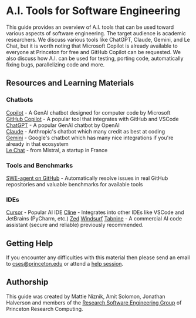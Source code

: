 # A.I. Tools for Software Engineering

This guide provides an overview of A.I. tools that can be used toward various aspects of software engineering. The target audience is academic researchers. We discuss various tools like ChatGPT, Claude, Gemini, and Le Chat, but it is worth noting that Microsoft Copilot is already available to everyone at Princeton for free and GitHub Copilot can be requested. We also discuss how A.I. can be used for testing, porting code, automatically fixing bugs, parallelizing code and more.

## Resources and Learning Materials

### Chatbots

[Copilot](https://copilot.microsoft.com) - A GenAI chatbot designed for computer code by Microsoft  
[GitHub Copilot](https://github.com/features/copilot) - A popular tool that integrates with GitHub and VSCode  
[ChatGPT](https://chatgpt.com) - A popular GenAI chatbot by OpenAI  
[Claude](https://claude.ai/) - Anthropic's chatbot which many credit as best at coding  
[Gemini](https://gemini.google.com/) - Google's chatbot which has many nice integrations if you're already in that ecosystem  
[Le Chat](https://chat.mistral.ai/) - from Mistral, a startup in France  

### Tools and Benchmarks
[SWE-agent on GitHub](https://github.com/princeton-nlp/SWE-agent) - Automatically resolve issues in real GitHub repositories and valuable benchmarks for available tools  

### IDEs

[Cursor](https://cursor.com/) - Popular AI IDE
[Cline](https://cline.bot/) - Integrates into other IDEs like VSCode and JetBrains (PyCharm, etc.)
[Zed](https://zed.dev/)
[Windsurf](https://windsurf.com/)
[Tabnine](https://www.tabnine.com) - A commercial AI code assistant (secure and reliable) previously recommended.

## Getting Help

If you encounter any difficulties with this material then please send an email to <a href="mailto:cses@princeton.edu">cses@princeton.edu</a> or attend a <a href="https://researchcomputing.princeton.edu/education/help-sessions">help session</a>.

## Authorship

This guide was created by Mattie Niznik, Amit Solomon, Jonathan Halverson and members of the [Research Software Engineering Group](https://researchcomputing.princeton.edu/services/research-software-engineering) of Princeton Research Computing.
